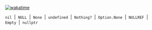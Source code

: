 [![wakatime](https://wakatime.com/badge/user/2f57eef6-9721-4f0d-989e-5b6f86653ea8.svg)](https://wakatime.com/@2f57eef6-9721-4f0d-989e-5b6f86653ea8)

<p>
  <code>nil</code> &nbsp;|&nbsp;
  <code>NULL</code> &nbsp;|&nbsp;
  <code>None</code> &nbsp;|&nbsp;
  <code>undefined</code> &nbsp;|&nbsp;
  <code>Nothing?</code> &nbsp;|&nbsp;
  <code>Option.None</code> &nbsp;|&nbsp;
  <code>NULLREF</code> &nbsp;|&nbsp;
  <code>Empty</code> &nbsp;|&nbsp;
  <code>nullptr</code>
</p>
